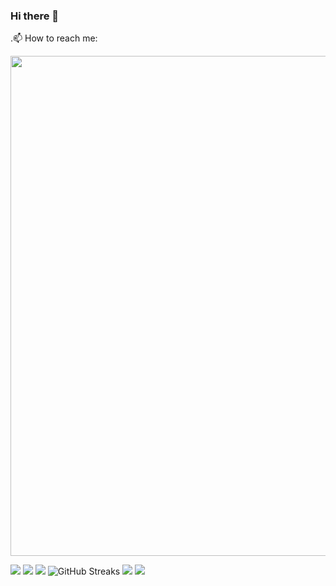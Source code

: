 ### Hi there 👋
 .📫 How to reach me:


<img width=800 src="https://github-profile-trophy.vercel.app/?username=NTO-H&column=8&theme=gruvbox&no-frame=true"/>



![](https://github-profile-summary-cards.vercel.app/api/cards/profile-details?username=NTO-H&theme=github_dark)
![](https://github-profile-summary-cards.vercel.app/api/cards/repos-per-language?username=NTO-H&theme=github_dark)
![](https://github-profile-summary-cards.vercel.app/api/cards/most-commit-language?username=NTO-H&theme=github_dark)
![GitHub Streaks](http://github-readme-streak-stats.herokuapp.com?user=NTO-H&theme=dracula&hide_border=true)
![](https://github-profile-summary-cards.vercel.app/api/cards/stats?username=NTO-H&theme=github_dark)
![](https://github-profile-summary-cards.vercel.app/api/cards/productive-time?username=NTO-H&theme=github_dark)
